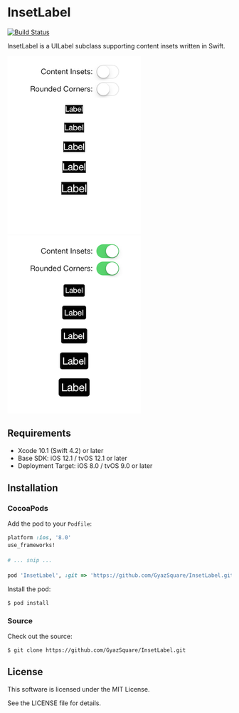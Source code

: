 # InsetLabel

[![Build Status](https://travis-ci.org/GyazSquare/InsetLabel.svg?branch=master)](https://travis-ci.org/GyazSquare/InsetLabel)

InsetLabel is a UILabel subclass supporting content insets written in Swift.

![Contents Insets Off](https://github.com/GyazSquare/InsetLabel/raw/master/images/content-insets-off.png "Contents Insets Off")
![Contents Insets On](https://github.com/GyazSquare/InsetLabel/raw/master/images/content-insets-on.png "Contents Insets On")

## Requirements

* Xcode 10.1 (Swift 4.2) or later
* Base SDK: iOS 12.1 / tvOS 12.1 or later
* Deployment Target: iOS 8.0 / tvOS 9.0 or later

## Installation

### CocoaPods

Add the pod to your `Podfile`:

```ruby
platform :ios, '8.0'
use_frameworks!

# ... snip ...

pod 'InsetLabel', :git => 'https://github.com/GyazSquare/InsetLabel.git'
```

Install the pod:

```shell
$ pod install
```

### Source

Check out the source:

```shell
$ git clone https://github.com/GyazSquare/InsetLabel.git
```

## License

This software is licensed under the MIT License.

See the LICENSE file for details.
